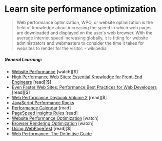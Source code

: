 # Learn site performance optimization

> Web performance optimization, WPO, or website optimization is the field of knowledge about increasing the speed in which web pages are downloaded and displayed on the user's web browser. With the average internet speed increasing globally, it is fitting for website administrators and webmasters to consider the time it takes for websites to render for the visitor. - wikipedia

##### General Learning:

* [Website Performance](https://frontendmasters.com/courses/website-performance/) [watch][$]
* [High Performance Web Sites: Essential Knowledge for Front-End Engineers](http://www.amazon.com/High-Performance-Web-Sites-Essential/dp/0596529309/ref=sr_1_3) [read][$]
* [Even Faster Web Sites: Performance Best Practices for Web Developers](http://www.amazon.com/Even-Faster-Web-Sites-Performance/dp/0596522304/ref=sr_1_5) [read][$]
* [Web Performance Daybook Volume 2](http://www.amazon.com/Web-Performance-Daybook-Stoyan-Stefanov/dp/1449332919/ref=sr_1_4) [read][$]
* [JavaScript Performance Rocks](http://javascriptrocks.com/)
* [Performance Calendar](http://calendar.perfplanet.com/2014/) [read]
* [PageSpeed Insights Rules](https://developers.google.com/speed/docs/insights/rules) [read]
* [Website Performance Optimization](https://www.udacity.com/course/website-performance-optimization--ud884) [watch]
* [Browser Rendering Optimization](https://www.udacity.com/course/browser-rendering-optimization--ud860) [watch]
* [Using WebPageTest](http://www.amazon.com/Using-WebPageTest-Rick-Viscomi/dp/1491902590/ref=sr_1_1) [read][$]
* [Web Performance: The Definitive Guide](http://shop.oreilly.com/product/0636920032427.do)





















 






